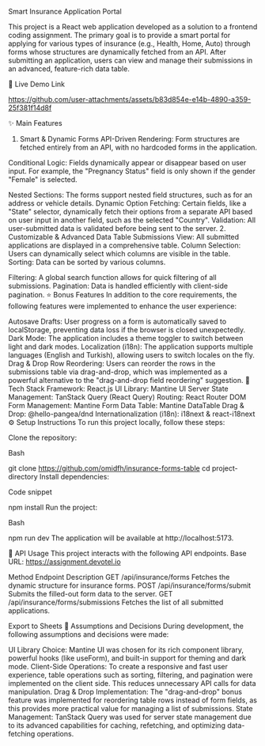 Smart Insurance Application Portal


This project is a React web application developed as a solution to a frontend coding assignment. The primary goal is to provide a smart portal for applying for various types of insurance (e.g., Health, Home, Auto) through forms whose structures are dynamically fetched from an API. After submitting an application, users can view and manage their submissions in an advanced, feature-rich data table.




🚀 Live Demo Link


https://github.com/user-attachments/assets/b83d854e-e14b-4890-a359-25f381f14d8f


✨ Main Features
1. Smart & Dynamic Forms
API-Driven Rendering: Form structures are fetched entirely from an API, with no hardcoded forms in the application.

Conditional Logic: Fields dynamically appear or disappear based on user input. For example, the "Pregnancy Status" field is only shown if the gender "Female" is selected.


Nested Sections: The forms support nested field structures, such as for an address or vehicle details.
Dynamic Option Fetching: Certain fields, like a "State" selector, dynamically fetch their options from a separate API based on user input in another field, such as the selected "Country".
Validation: All user-submitted data is validated before being sent to the server.
2. Customizable & Advanced Data Table
Submissions View: All submitted applications are displayed in a comprehensive table.
Column Selection: Users can dynamically select which columns are visible in the table.
Sorting: Data can be sorted by various columns.

Filtering: A global search function allows for quick filtering of all submissions.
Pagination: Data is handled efficiently with client-side pagination.
⭐ Bonus Features
In addition to the core requirements, the following features were implemented to enhance the user experience:

Autosave Drafts: User progress on a form is automatically saved to localStorage, preventing data loss if the browser is closed unexpectedly.
Dark Mode: The application includes a theme toggler to switch between light and dark modes.
Localization (i18n): The application supports multiple languages (English and Turkish), allowing users to switch locales on the fly.
Drag & Drop Row Reordering: Users can reorder the rows in the submissions table via drag-and-drop, which was implemented as a powerful alternative to the "drag-and-drop field reordering" suggestion.
🚀 Tech Stack
Framework: React.js
UI Library: Mantine UI
Server State Management: TanStack Query (React Query)
Routing: React Router DOM
Form Management: Mantine Form
Data Table: Mantine DataTable
Drag & Drop: @hello-pangea/dnd
Internationalization (i18n): i18next & react-i18next
⚙️ Setup Instructions
To run this project locally, follow these steps:

Clone the repository:

Bash

git clone https://github.com/omidfh/insurance-forms-table
cd project-directory
Install dependencies:

Code snippet

npm install
Run the project:

Bash

npm run dev
The application will be available at http://localhost:5173.

🔌 API Usage
This project interacts with the following API endpoints.
Base URL: https://assignment.devotel.io 

Method	Endpoint	Description
GET	/api/insurance/forms	Fetches the dynamic structure for insurance forms.
POST	/api/insurance/forms/submit	Submits the filled-out form data to the server.
GET	/api/insurance/forms/submissions	Fetches the list of all submitted applications.




Export to Sheets
📝 Assumptions and Decisions
During development, the following assumptions and decisions were made:

UI Library Choice: Mantine UI was chosen for its rich component library, powerful hooks (like useForm), and built-in support for theming and dark mode.
Client-Side Operations: To create a responsive and fast user experience, table operations such as sorting, filtering, and pagination were implemented on the client side. This reduces unnecessary API calls for data manipulation.
Drag & Drop Implementation: The "drag-and-drop" bonus feature was implemented for reordering table rows instead of form fields, as this provides more practical value for managing a list of submissions.
State Management: TanStack Query was used for server state management due to its advanced capabilities for caching, refetching, and optimizing data-fetching operations.


